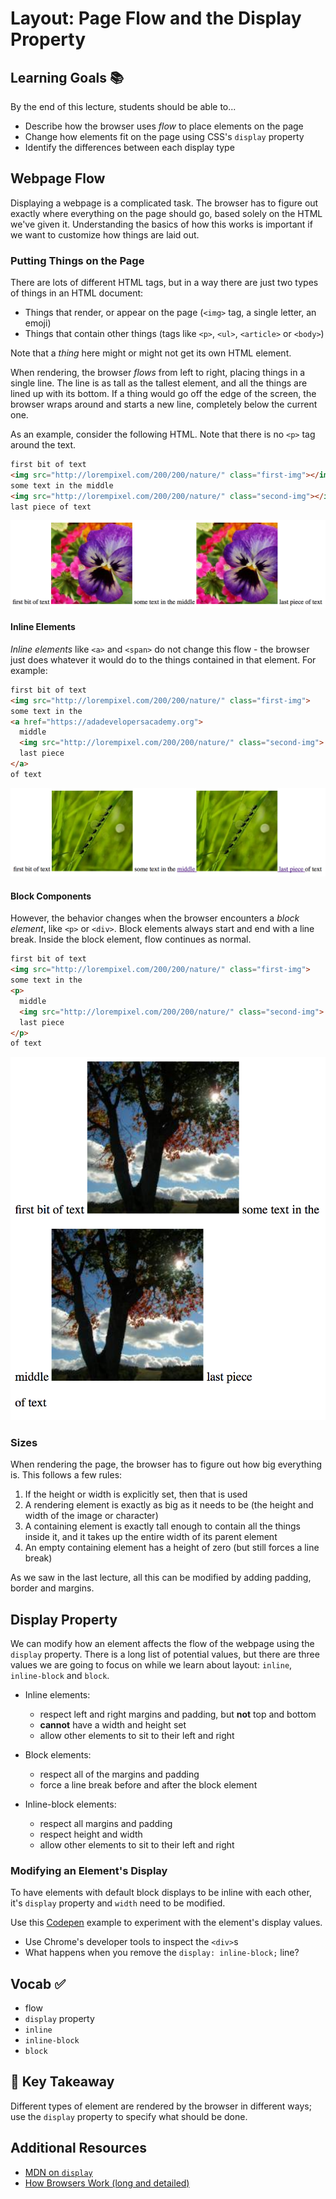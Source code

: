 # Layout: Page Flow and the Display Property

## Learning Goals 📚
By the end of this lecture, students should be able to...

- Describe how the browser uses _flow_ to place elements on the page
- Change how elements fit on the page using CSS's `display` property
- Identify the differences between each display type

## Webpage Flow

Displaying a webpage is a complicated task. The browser has to figure out exactly where everything on the page should go, based solely on the HTML we've given it. Understanding the basics of how this works is important if we want to customize how things are laid out.

### Putting Things on the Page
There are lots of different HTML tags, but in a way there are just two types of things in an HTML document:
- Things that render, or appear on the page (`<img>` tag, a single letter, an emoji)
- Things that contain other things (tags like `<p>`, `<ul>`, `<article>` or `<body>`)

Note that a _thing_ here might or might not get its own HTML element.

When rendering, the browser _flows_ from left to right, placing things in a single line. The line is as tall as the tallest element, and all the things are lined up with its bottom. If a thing would go off the edge of the screen, the browser wraps around and starts a new line, completely below the current one.

As an example, consider the following HTML. Note that there is no `<p>` tag around the text.

```html
first bit of text
<img src="http://lorempixel.com/200/200/nature/" class="first-img"></img>
some text in the middle
<img src="http://lorempixel.com/200/200/nature/" class="second-img"></img>
last piece of text
```

![Basic Flow](imgs/layout-display/flow-basic.png)

#### Inline Elements
_Inline elements_ like `<a>` and `<span>` do not change this flow - the browser just does whatever it would do to the things contained in that element. For example:

```html
first bit of text
<img src="http://lorempixel.com/200/200/nature/" class="first-img">
some text in the
<a href="https://adadevelopersacademy.org">
  middle
  <img src="http://lorempixel.com/200/200/nature/" class="second-img">
  last piece
</a>
of text
```

![Flow With Inlines](imgs/layout-display/flow-with-inline.png)

#### Block Components
However, the behavior changes when the browser encounters a _block element_, like `<p>` or `<div>`. Block elements always start and end with a line break. Inside the block element, flow continues as normal.

```html
first bit of text
<img src="http://lorempixel.com/200/200/nature/" class="first-img">
some text in the
<p>
  middle
  <img src="http://lorempixel.com/200/200/nature/" class="second-img">
  last piece
</p>
of text
```

![Flow With Block Elements](imgs/layout-display/flow-with-block.png)

### Sizes
When rendering the page, the browser has to figure out how big everything is. This follows a few rules:
1. If the height or width is explicitly set, then that is used
1. A rendering element is exactly as big as it needs to be (the height and width of the image or character)
1. A containing element is exactly tall enough to contain all the things inside it, and it takes up the entire width of its parent element
1. An empty containing element has a height of zero (but still forces a line break)

As we saw in the last lecture, all this can be modified by adding padding, border and margins.

## Display Property
We can modify how an element affects the flow of the webpage using the `display` property. There is a long list of potential values, but there are three values we are going to focus on while we learn about layout: `inline`, `inline-block` and `block`.

- Inline elements:
  - respect left and right margins and padding, but **not** top and bottom
  - **cannot** have a width and height set
  - allow other elements to sit to their left and right

- Block elements:
  - respect all of the margins and padding
  - force a line break before and after the block element

- Inline-block elements:
  - respect all margins and padding
  - respect height and width
  - allow other elements to sit to their left and right

### Modifying an Element's Display

To have elements with default block displays to be inline with each other, it's `display` property and `width` need to be modified.

Use this [Codepen](http://codepen.io/jamazing/pen/rrxLZo) example to experiment with the element's display values.
- Use Chrome's developer tools to inspect the `<div>`s
- What happens when you remove the `display: inline-block;` line?

## Vocab ✅
- flow
- `display` property
- `inline`
- `inline-block`
- `block`

## 🔑 Key Takeaway
Different types of element are rendered by the browser in different ways; use the `display` property to specify what should be done.

## Additional Resources
- [MDN on `display`](https://developer.mozilla.org/en-US/docs/Web/CSS/display)
- [How Browsers Work (long and detailed)](https://www.html5rocks.com/en/tutorials/internals/howbrowserswork/)
